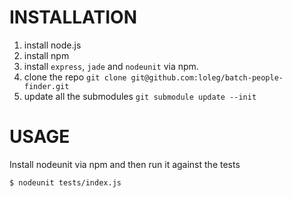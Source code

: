 # INSTALLATION

1. install node.js
2. install npm
3. install `express`, `jade` and `nodeunit` via npm.
4. clone the repo `git clone git@github.com:loleg/batch-people-finder.git`
5. update all the submodules `git submodule update --init`

# USAGE

Install nodeunit via npm and then run it against the tests

	$ nodeunit tests/index.js